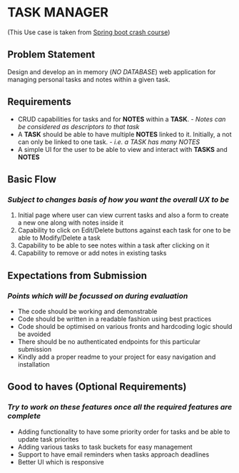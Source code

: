 # TASK MANAGER
(This Use case is taken from [Spring boot crash course](https://www.scaler.com/topics/course/java-spring-boot-blogging-app/))

## Problem Statement
Design and develop an in memory (*NO DATABASE*) web application for managing personal tasks and notes within a given task.


## Requirements
- CRUD capabilities for tasks and for **NOTES** within a **TASK**. - *Notes can be considered as descriptors to that task*
- A **TASK** should be able to have multiple **NOTES** linked to it. Initially, a not can only be linked to one task. - *i.e. a TASK has many NOTES*
- A simple UI for the user to be able to view and interact with **TASKS** and **NOTES**


## Basic Flow
### *Subject to changes basis of how you want the overall UX to be*
1. Initial page where user can view current tasks and also a form to create a new one along with notes inside it
2. Capability to click on Edit/Delete buttons against each task for one to be able to Modify/Delete a task
3. Capability to be able to see notes within a task after clicking on it
4. Capability to remove or add notes in existing tasks


## Expectations from Submission
### *Points which will be focussed on during evaluation*
- The code should be working and demonstrable
- Code should be written in a readable fashion using best practices
- Code should be optimised on various fronts and hardcoding logic should be avoided
- There should be no authenticated endpoints for this particular submission
- Kindly add a proper readme to your project for easy navigation and installation


## Good to haves (Optional Requirements)
### *Try to work on these features once all the required features are complete*
- Adding functionality to have some priority order for tasks and be able to update task priorites
- Adding various tasks to task buckets for easy management
- Support to have email reminders when tasks approach deadlines
- Better UI which is responsive
